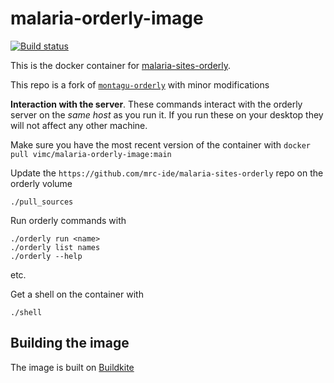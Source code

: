 # malaria-orderly-image

[![Build status](https://badge.buildkite.com/a1f54f82795e6544edc97731fd72798f33b2b2eeb3fa148a7d.svg)](https://buildkite.com/mrc-ide/malaria-orderly-image)

This is the docker container for [malaria-sites-orderly](https://github.com/mrc-ide/malaria-sites-orderly).

This repo is a fork of [`montagu-orderly`](https://github.com/vimc/montagu-orderly) with minor modifications

**Interaction with the server**.  These commands interact with the orderly server on the *same host* as you run it.  If you run these on your desktop they will not affect any other machine.

Make sure you have the most recent version of the container with 
`docker pull vimc/malaria-orderly-image:main`

Update the `https://github.com/mrc-ide/malaria-sites-orderly` repo on the orderly volume

```
./pull_sources
```

Run orderly commands with

```
./orderly run <name>
./orderly list names
./orderly --help
```

etc.

Get a shell on the container with

```
./shell
```

## Building the image

The image is built on [Buildkite](https://buildkite.com/mrc-ide/hiv-orderly)
